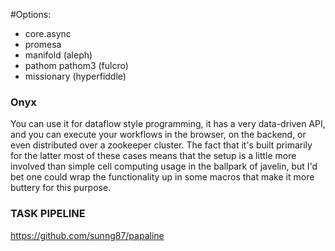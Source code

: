 #Options:

- core.async
- promesa
- manifold (aleph)
- pathom pathom3 (fulcro)
- missionary (hyperfiddle)



### Onyx
You can use it for dataflow style programming, it has a very data-driven API, and you can execute your workflows in the browser, on the backend, or even distributed over a zookeeper cluster. The fact that it's built primarily for the latter most of these cases means that the setup is a little more involved than simple cell computing usage in the ballpark of javelin, but I'd bet one could wrap the functionality up in some macros that make it more buttery for this purpose.

### TASK PIPELINE 
https://github.com/sunng87/papaline
